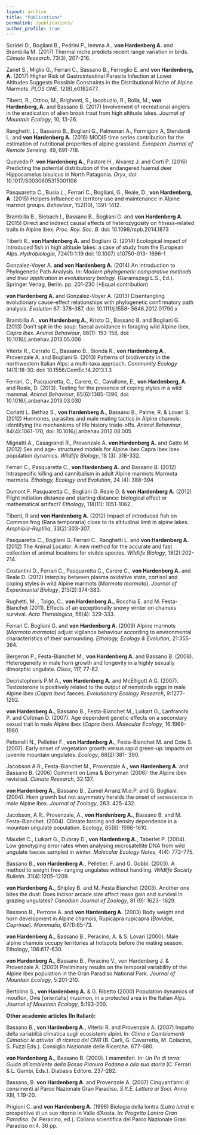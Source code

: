 ```yaml
---
layout: archive
title: "Publications"
permalink: /publications/
author_profile: true
---
```

  
Scridel D., Bogliani B., Pedrini P., Iemma A., **von Hardenberg A.** and Brambilla M. (2017) Thermal niche predicts recent range variation in birds. *Climate Research*. 73(3), 207-216. 
  
Zanet S., Miglio G., Ferrari C., Bassano B., Ferroglio E. and **von Hardenberg, A.** (2017) Higher Risk of Gastrointestinal Parasite Infection at Lower Altitudes Suggests Possible Constraints in the Distributional Niche of Alpine Marmots.  *PLOS ONE*. 12(8),e0182477.
  
Tiberti, R., Ottino, M., Brighenti, S., Iacobuzio, R., Rolla, M., **von Hardenberg, A.** and Bassano B. (2017) Involvement of recreational anglers in the eradication of alien brook trout from high altitude lakes. *Journal of Mountain Ecology*, 10, 13-26.  
  
Ranghetti, L., Bassano B., Bogliani G., Palmonari A., Formigoni A, Stendardi L. and **von Hardenberg A.** (2016) MODIS time series contribution for the estimation of nutritional properties of alpine grassland. *European Journal of Remote Sensing*. 49, 691-718.  
  
Quevedo P. **von Hardenberg A.**, Pastore H., Alvarez J. and Corti P. (2016) Predicting the potential distribution of the endangered huemul deer Hippocamelus bisulcus in North Patagonia. *Oryx*, doi: 10.1017/S0030605315001106  
  
Pasquaretta C., Busia L., Ferrari C., Bogliani, G., Reale, D., **von Hardenberg, A.** (2015) Helpers influence on territory use and maintenance in Alpine marmot groups. *Behaviour*, 152(10), 1391-1412.  
  
Brambilla B., Biebach I., Bassano B., Bogliani G. and **von Hardenberg A.** (2015) Direct and indirect causal effects of heterozygosity on fitness-related traits in Alpine ibex. *Proc. Roy. Soc. B.* doi: 10.1098/rspb.2014.1873 
  
Tiberti R., **von Hardenberg A.** and Bogliani G. (2014) Ecological impact of introduced fish in high altitude lakes: a case of study from the European Alps. *Hydrobiologia*, 724(1):1:19 doi: 10.1007/ s10750-013- 1696-1  
  
Gonzalez-Voyer A. **and von Hardenberg A.** (2014) An introduction to Phylogenetic Path Analysis. In: *Modern phylogenetic comparative methods and their application in evolutionary biology.* (Garamszegi L.S., Ed.). Springer Verlag, Berlin. pp. 201-230 (*Equal contribution)  
  
**von Hardenberg A.** and Gonzalez-Voyer A. (2013) Disentangling evolutionary cause-effect relationships with phylogenetic confirmatory path analysis. *Evolution* 67: 378–387, doi: 10.1111/j.1558- 5646.2012.01790.x   
  
Brambilla A., **von Hardenberg A.**, Kristo O., Bassano B. and Bogliani G. (2013) Don’t spit in the soup: faecal avoidance in foraging wild Alpine ibex, *Capra ibex*. *Animal Behaviour*, 86(1): 153-158, doi: 10.1016/j.anbehav.2013.05.006  
  
Viterbi R., Cerrato C., Bassano B., Bionda R., **von Hardenberg A.**, Provenzale A. and Bogliani G. (2013) Patterns of biodiversity in the northwestern Italian Alps: a multi-taxa approach. *Community Ecology* 14(1):18-30. doi: 10.1556/ComEc.14.2013.1.3  
  
Ferrari, C., Pasquaretta, C., Carere, C., Cavallone, E., **von Hardenberg, A.** and Reale, D. (2013). Testing for the presence of coping styles in a wild mammal. *Animal Behaviour*, 85(6):1385-1396, doi: 10.1016/j.anbehav.2013.03.030  
  
Corlatti L. Bethaz S., **von Hardenberg A.**, Bassano B., Palme, R. & Lovari S. (2012) Hormones, parasites and male mating tactics in Alpine chamois: identifying the mechanisms of life history trade-offs. *Animal Behaviour*, 84(4):1061-170, doi: 10.1016/j.anbehav.2012.08.005  
  
Mignatti A., Casagrandi R., Provenzale A. **von Hardenberg A.** and Gatto M. (2012) Sex and age- structured models for Alpine ibex Capra ibex ibex population dynamics. *Wildlife Biology*, 18 (3): 318-332.  
  
Ferrari C., Pasquaretta C., **von Hardenberg A.** and Bassano B. (2012) Intraspecific killing and cannibalism in adult Alpine marmots Marmota marmota. *Ethology, Ecology and Evolution*, 24 (4): 388-394  
  
Dumont F. Pasquaretta C., Bogliani G. Reale D. & **von Hardenberg A.** (2012) Flight initiation distance and starting distance: biological effect or mathematical artifact? *Ethology*, 118(11): 1051-1062.  
  
Tiberti, R and **von Hardenberg A.** (2012) Impact of introduced fish on Common frog (Rana temporaria) close to its altitudinal limit in alpine lakes. *Amphibia-Reptilia*, 33(2):303-307.  
  
Pasquaretta C., Bogliani G. Ferrari C., Ranghetti L. and **von Hardenberg A.** (2012) The Animal Locator: A new method for the accurate and fast collection of animal locations for visible species. *Wildlife Biology*, 18(2):202-214.  
  
Costantini D., Ferrari C., Pasquaretta C., Carere C., **von Hardenberg A.** and Reale D. (2012) Interplay between plasma oxidative state, cortisol and coping styles in wild Alpine marmots (*Marmota marmota*). *Journal of Experimental Biology*, 215(2):374-383.  
  
Rughetti, M. , Toigo, C., **von Hardenberg A.**, Rocchia E. and M. Festa-Bianchet (2011). Effects of an exceptionally snowy winter on chamois survival. *Acta Theriologica*, 56(4): 329-333.  
  
Ferrari C. Bogliani G. and **von Hardenberg A.** (2009) Alpine marmots (*Marmota marmota*) adjust vigilance behaviour according to environmental characteristics of their surrounding. *Ethology, Ecology & Evolution*, 21:355-364.  
  
Bergeron P., Festa-Bianchet M., **von Hardenberg A.** and Bassano B. (2008). Heterogeneity in male horn growth and longevity in a highly sexually dimorphic ungulate. *Oikos*, 117, 77-82.  
  
Decristophoris P.M.A., **von Hardenberg A.** and McElligott A.G. (2007). Testosterone is positively related to the output of nematode eggs in male Alpine ibex (*Capra ibex*) faeces. *Evolutionary Ecology Research*, 9:1277-1292.  
  
**von Hardenberg A.**, Bassano B., Festa-Bianchet M., Luikart G., Lanfranchi P. and Coltman D. (2007). Age dependent genetic effects on a secondary sexual trait in male Alpine ibex (*Capra ibex*). *Molecular Ecology*, 16:1969-1980. 
  
Pettorelli N., Pelletier F., **von Hardenberg A.**, Festa-Bianchet M. and Cote S. (2007). Early onset of vegetation growth versus rapid green-up: impacts on juvenile mountain ungulates. *Ecology*, 88(2):381- 390. 
  
Jacobson A.R., Festa-Bianchet M., Provenzale A., **von Hardenberg A.** and Bassano B. (2006) Comment on Lima & Berryman (2006): the Alpine ibex revisited. *Climate Research*, 32:137. 
  
**von Hardenberg A.**, Bassano B., Zumel Arranz M.d.P. and G. Bogliani. (2004). Horn growth but not asymmetry heralds the onset of senescence in male Alpine ibex. *Journal of Zoology*, 263: 425-432. 
  
Jacobson, A.R., Provenzale, A., **von Hardenberg A.**, Bassano B. and M. Festa-Bianchet. (2004). Climate forcing and density dependence in a mountain ungulate population. Ecology, 85(6): 1598-1610. 
  
Maudet C., Luikart G., Dubray D., **von Hardenberg A.**, Taberlet P. (2004). Low genotyping error rates when analysing microsatellite DNA from wild ungulate faeces sampled in winter. *Molecular Ecology Notes*, 4(4): 772-775.  
  
Bassano B., **von Hardenberg A.**, Pelletier. F. and G. Gobbi. (2003). A method to weight free- ranging ungulates without handling. *Wildlife Society Bulletin*. 31(4):1205–1209.  
  
**von Hardenberg A.**, Shipley B. and M. Festa Bianchet (2003). Another one bites the dust: Does incisor arcade size affect mass gain and survival in grazing ungulates? *Canadian Journal of Zoology*, 81 (9): 1623- 1629.  
  
Bassano B., Perrone A. and **von Hardenberg A.** (2003) Body weight and horn development in Alpine chamois, Rupicapra rupicapra (*Bovidae, Caprinae*). *Mammalia*, 67(1):65-73.  
  
**von Hardenberg A.**, Bassano B., Peracino, A. & S. Lovari (2000). Male alpine chamois occupy territories at hotspots before the mating season. Ethology, 106:617-630.  
  
**von Hardenberg A.**, Bassano B., Peracino V., von Hardenberg J. & Provenzale A. (2000) Preliminary results on the temporal variability of the Alpine ibex population in the Gran Paradiso National Park. *Journal of Mountain Ecology*, 5:201-210.  
  
Bertolino S., **von Hardenberg A.** & G. Ribetto (2000) Population dynamics of mouflon, Ovis [orientalis] musimon, in a protected area in the Italian Alps. *Journal of Mountain Ecology*, 5:193-200. 
  
**Other academic articles (In Italian):** 

Bassano B., **von Hardenberg A.**, Viterbi R. and Provenzale A. (2007) Impatto della variablità climatica sugli ecosistemi alpini. In: *Clima e Cambiamenti Climatici: le attivita` di ricerca del CNR* (B. Carli, G. Cavarretta, M. Colacino, S. Fuzzi Eds.). Consiglio Nazionale delle Ricerche. 677-680.  
  
**von Hardenberg A.**, Bassano B. (2000). I mammiferi. In: *Un Po di terra: Guida all’ambiente della Bassa Pianura Padana e alla sua storia* (C. Ferrari & L. Gambi, Eds.). Diabasis Editore. 237-282.  
  
Bassano, B. **von Hardenberg A.** and Provenzale A. (2007) Cinquant’anni di censimenti al Parco Nazionale Gran Paradiso. *S.It.E. Lettera ai Soci.* Anno XIII, 1:19-20.  
  
Prigioni C. and **von Hardenberg A.** (1996) Biologia della lontra (*Lutra lutra*) e prospettive di un suo ritorno in Valle d’Aosta. In: *Progetto Lontra Gran Paradiso.* (V. Peracino, ed.). Collana scientifica del Parco Nazionale Gran Paradiso nr.4. 36 pp.

